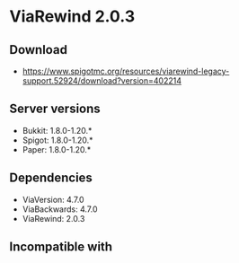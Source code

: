 # ViaRewind 2.0.3

## Download
- https://www.spigotmc.org/resources/viarewind-legacy-support.52924/download?version=402214

## Server versions
- Bukkit: 1.8.0-1.20.*
- Spigot: 1.8.0-1.20.*
- Paper: 1.8.0-1.20.*

## Dependencies
- ViaVersion: 4.7.0
- ViaBackwards: 4.7.0
- ViaRewind: 2.0.3

## Incompatible with